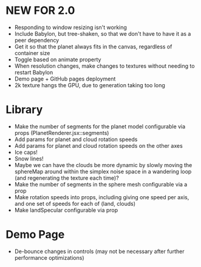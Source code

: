 # NEW FOR 2.0
* Responding to window resizing isn't working
* Include Babylon, but tree-shaken, so that we don't have to have it as a peer dependency
* Get it so that the planet always fits in the canvas, regardless of container size
* Toggle based on animate property
* When resolution changes, make changes to textures without needing to restart Babylon
* Demo page + GitHub pages deployment
* 2k texture hangs the GPU, due to generation taking too long


# Library 
* Make the number of segments for the planet model configurable via props (PlanetRenderer.jsx::segments)
* Add params for planet and cloud rotation speeds
* Add params for planet and cloud rotation speeds on the other axes
* Ice caps!
* Snow lines!
* Maybe we can have the clouds be more dynamic by slowly moving the sphereMap around within the simplex noise space in a wandering loop (and regenerating the texture each time)?
* Make the number of segments in the sphere mesh configurable via a prop
* Make rotation speeds into props, including giving one speed per axis, and one set of speeds for each of (land, clouds)
* Make landSpecular configurable via prop


# Demo Page
* De-bounce changes in controls (may not be necessary after further performance optimizations)

